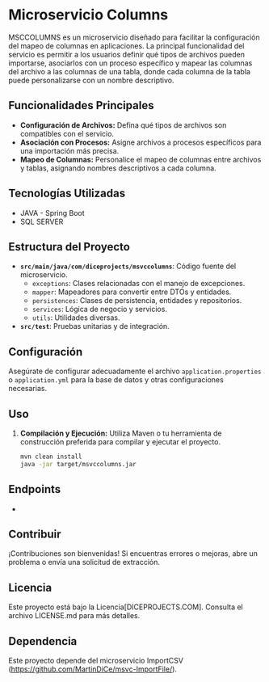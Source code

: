 # Microservicio Columns

MSCCOLUMNS es un microservicio diseñado para facilitar la configuración del mapeo de columnas en aplicaciones. La principal funcionalidad del servicio es permitir a los usuarios definir qué tipos de archivos pueden importarse, asociarlos con un proceso específico y mapear las columnas del archivo a las columnas de una tabla, donde cada columna de la tabla puede personalizarse con un nombre descriptivo.

## Funcionalidades Principales

- **Configuración de Archivos:** Defina qué tipos de archivos son compatibles con el servicio.
- **Asociación con Procesos:** Asigne archivos a procesos específicos para una importación más precisa.
- **Mapeo de Columnas:** Personalice el mapeo de columnas entre archivos y tablas, asignando nombres descriptivos a cada columna.

## Tecnologías Utilizadas

- JAVA - Spring Boot
- SQL SERVER

## Estructura del Proyecto

- **`src/main/java/com/diceprojects/msvccolumns`**: Código fuente del microservicio.
    - `exceptions`: Clases relacionadas con el manejo de excepciones.
    - `mapper`: Mapeadores para convertir entre DTOs y entidades.
    - `persistences`: Clases de persistencia, entidades y repositorios.
    - `services`: Lógica de negocio y servicios.
    - `utils`: Utilidades diversas.
- **`src/test`**: Pruebas unitarias y de integración.

## Configuración

Asegúrate de configurar adecuadamente el archivo `application.properties` o `application.yml` para la base de datos y otras configuraciones necesarias.

## Uso

1. **Compilación y Ejecución:** Utiliza Maven o tu herramienta de construcción preferida para compilar y ejecutar el proyecto.
   ```bash
   mvn clean install
   java -jar target/msvccolumns.jar

## Endpoints

- [HOST]:[PORT]/doc/swagger-ui/index.html

## Contribuir

¡Contribuciones son bienvenidas! Si encuentras errores o mejoras, abre un problema o envía una solicitud de extracción.

## Licencia

Este proyecto está bajo la Licencia[DICEPROJECTS.COM]. Consulta el archivo LICENSE.md para más detalles.

## Dependencia

Este proyecto depende del microservicio ImportCSV (https://github.com/MartinDiCe/msvc-ImportFile/).
